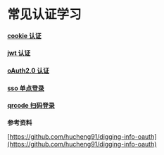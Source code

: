 # 常见认证学习

#### [cookie 认证](./docs/cookie.md)

#### [jwt 认证](./docs/jwt.md)

#### [oAuth2.0 认证](./docs/oAuth2.0.md)

#### [sso 单点登录](./docs/sso.md)

#### [qrcode 扫码登录](./docs/qrcode.md)

**参考资料**

[https://github.com/hucheng91/digging-info-oauth](https://github.com/hucheng91/digging-info-oauth)
